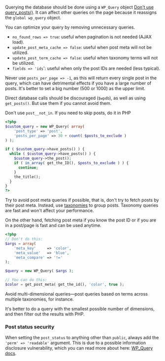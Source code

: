Querying the database should be done using a `WP_Query` object [Don't use query_posts()](https://wordpress.stackexchange.com/a/1755/58895). It can affect other queries on the page because it reassigns the `global wp_query` object.

You can optimize your query by removing unnecessary queries.

* `no_found_rows => true`: useful when pagination is not needed (AJAX load).
* `update_post_meta_cache => false`: useful when post meta will not be utilized.
* `update_post_term_cache => false`: useful when taxonomy terms will not be utilized.
* `fields => 'ids`': useful when only the post IDs are needed (less typical).

Never use `posts_per_page => -1`, as this will return every single post in the query, which can have detrimental effects if you have a large number of posts. It's better to set a big number (500 or 1000) as the upper limit.

Direct database calls should be discouraged (`$wpdb`), as well as using `get_posts()`. But use them if you cannot avoid them.

Don't use `post__not_in`. If you need to skip posts, do it in PHP

```php
<?php
$custom_query = new WP_Query( array(
    'post_type' => 'post',
    'posts_per_page' => 30 + count( $posts_to_exclude )
) );

if ( $custom_query->have_posts() ) {
  while ( $custom_query->have_posts() ) {
    $custom_query->the_post();
    if ( in_array( get_the_ID(), $posts_to_exclude ) ) {
      continue;
    }
    the_title();
  }
}
?>
```

Try to avoid post meta queries if possible, that is, don't try to fetch posts by their post meta. Instead, use [taxonomies](https://codex.wordpress.org/Taxonomies) to group posts. Taxonomy queries are fast and won't affect your performance.

On the other hand, fetching post meta if you know the post ID or if you are in a post/page is fast and can be used anytime.

```php
<?php
// Don't do this:
$args = array(
    'meta_key'     => 'color',
    'meta_value'   => 'blue',
    'meta_compare' => '!='
);

$query = new WP_Query( $args );

// You can do this:
$color = get_post_meta( get_the_id(), 'color', true );
```

Avoid multi-dimensional queries—post queries based on terms across multiple taxonomies, for instance.

It's better to do a query with the smallest possible number of dimensions, and then filter out the results with PHP.

### Post status security

When setting the `post_status` to anything other than `public`, always add the `'perm' => 'readable'` argument.
This is due to a possible information disclosure vulnerability, which you can read more about here: [WP_Query docs](https://developer.wordpress.org/reference/classes/wp_query/#comment-2378).
